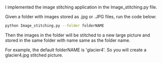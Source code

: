 I implemented the image stitching application in the Image_stitching.py file.

Given a folder with images stored as .jpg or .JPG files, run the code below:
```bash
python Image_stitching.py --folder folderNAME
```

Then the images in the folder will be stitched to a new large picture and stored in the same folder with name same as the folder name.

For example, the default folderNAME is 'glacier4'. So you will create a glacier4.jpg stitched picture.


